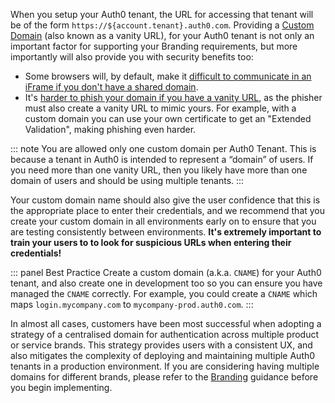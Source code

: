 When you setup your Auth0 tenant, the URL for accessing that tenant will be of the form  `https://${account.tenant}.auth0.com`. Providing a [Custom Domain](/custom-domains) (also known as a vanity URL), for your Auth0 tenant is not only an important factor for supporting your Branding requirements, but more importantly will also provide you with security benefits too:

* Some browsers will, by default, make it [difficult to communicate in an iFrame if you don't have a shared domain](/api-auth/token-renewal-in-safari).
* It's [harder to phish your domain if you have a vanity URL](https://auth0.com/blog/introducing-custom-domains-preview-with-auth0/), as the phisher must also create a vanity URL to mimic yours. For example, with a custom domain you can use your own certificate to get an "Extended Validation", making phishing even harder.

::: note
You are allowed only one custom domain per Auth0 Tenant. This is because a tenant in Auth0 is intended to represent a “domain” of users. If you need more than one vanity URL, then you likely have more than one domain of users and should be using multiple tenants.
:::

Your custom domain name should also give the user confidence that this is the appropriate place to enter their credentials, and we recommend that you create your custom domain in all environments early on to ensure that you are testing consistently between environments. **It's extremely important to train your users to to look for suspicious URLs when entering their credentials!**

::: panel Best Practice
Create a custom domain (a.k.a. `CNAME`) for your Auth0 tenant, and also create one in development too so you can ensure you have managed the `CNAME` correctly. For example, you could create a `CNAME` which maps `login.mycompany.com` to `mycompany-prod.auth0.com`.
:::

In almost all cases, customers have been most successful when adopting a strategy of a centralised domain for authentication across multiple product or service brands. This strategy provides users with a consistent UX, and also mitigates the complexity of deploying and maintaining multiple Auth0 tenants in a production environment. If you are considering having multiple domains for different brands, please refer to the [Branding](/architecture-scenarios/implementation/b2c/b2c-branding) guidance before you begin implementing.